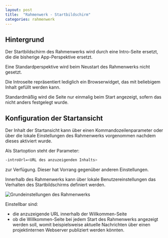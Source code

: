 ```yaml
---
layout: post
title:  "Rahmenwerk - Startbildschirm"
categories: rahmenwerk
---
```



## Hintergrund

Der Startbildschirm des Rahmenwerks wird durch eine Intro-Seite ersetzt, die die 
bisherige App-Perspektive ersetzt.

Eine Standardperspektive wird beim Neustart des Rahmenwerks nicht gesetzt.

Die Introseite repräsentiert lediglich ein Browserwidget, das mit beliebigem Inhalt
gefüllt werden kann.

Standardmäßig wird die Seite nur einmalig beim Start angezeigt, sofern das nicht
anders festgelegt wurde.

## Konfiguration der Startansicht

Der Inhalt der Startansicht kann über einen Kommandozeilenparameter oder über
die lokale Einstellungen des Rahmenwerks vorgenommen nachdem dieses aktiviert wurde.

Als Startoption steht der Parameter:

```bash
-introUrl=<URL des anzuzeigenden Inhalts>
```

zur Verfügung. Dieser hat Vorrang gegenüber anderen Einstellungen.

Innerhalb des Rahmenwerks kann über lokale Benutzereinstellungen das Verhalten des
Startbildschirms definiert werden.

![Grundeinstellungen des Rahmenwerks]({{site.baseurl}}/assets/rw_grundeinstellungen.png) 

Einstellbar sind:
- die anzuzeigende URL innerhalb der Willkommen-Seite
- ob die Willkommen-Seite bei jedem Start des Rahmenwerks angezeigt werden soll, 
  womit beispielsweise aktuelle Nachrichten über einen projektinternen Webserver
  publiziert werden könnten. 



 
